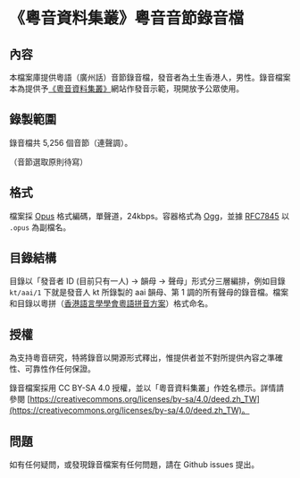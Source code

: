 《粵音資料集叢》粵音音節錄音檔
=========================

## 內容

本檔案庫提供粵語（廣州話）音節錄音檔，發音者為土生香港人，男性。錄音檔案本為提供予[《粵音資料集叢》](https://jyut.net/)網站作發音示範，現開放予公眾使用。

## 錄製範圍

錄音檔共 5,256 個音節（連聲調）。

（音節選取原則待寫）

## 格式

檔案採 [Opus](https://opus-codec.org/) 格式編碼，單聲道，24kbps。容器格式為 [Ogg](https://wiki.xiph.org/Ogg)，並據 [RFC7845](https://datatracker.ietf.org/doc/html/rfc7845#section-9) 以 `.opus` 為副檔名。

## 目錄結構

目錄以「發音者 ID (目前只有一人) → 韻母 → 聲母」形式分三層編排，例如目錄 `kt/aai/1` 下就是發音人 kt 所錄製的 aai 韻母、第 1 調的所有聲母的錄音檔。檔案和目錄以粵拼（[香港語言學學會粵語拼音方案](https://lshk.org/jyutping-scheme/)）格式命名。

## 授權

為支持粵音研究，特將錄音以開源形式釋出，惟提供者並不對所提供內容之準確性、可靠性作任何保證。

錄音檔案採用 CC BY-SA 4.0 授權，並以「粵音資料集叢」作姓名標示。詳情請參閱 [https://creativecommons.org/licenses/by-sa/4.0/deed.zh_TW](https://creativecommons.org/licenses/by-sa/4.0/deed.zh_TW)。

## 問題

如有任何疑問，或發現錄音檔案有任何問題，請在 Github issues 提出。